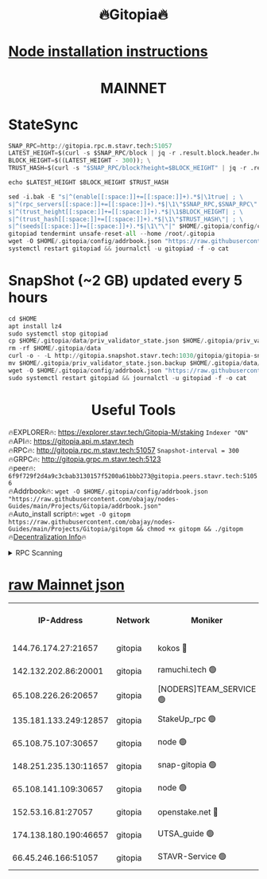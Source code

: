 <h1 align="center"> 🔥Gitopia🔥</h1>

[Node installation instructions](https://github.com/obajay/nodes-Guides/tree/main/Projects/Gitopia)
=

<h1 align="center"> MAINNET</h1>

# StateSync
```python
SNAP_RPC=http://gitopia.rpc.m.stavr.tech:51057
LATEST_HEIGHT=$(curl -s $SNAP_RPC/block | jq -r .result.block.header.height); \
BLOCK_HEIGHT=$((LATEST_HEIGHT - 300)); \
TRUST_HASH=$(curl -s "$SNAP_RPC/block?height=$BLOCK_HEIGHT" | jq -r .result.block_id.hash)

echo $LATEST_HEIGHT $BLOCK_HEIGHT $TRUST_HASH

sed -i.bak -E "s|^(enable[[:space:]]+=[[:space:]]+).*$|\1true| ; \
s|^(rpc_servers[[:space:]]+=[[:space:]]+).*$|\1\"$SNAP_RPC,$SNAP_RPC\"| ; \
s|^(trust_height[[:space:]]+=[[:space:]]+).*$|\1$BLOCK_HEIGHT| ; \
s|^(trust_hash[[:space:]]+=[[:space:]]+).*$|\1\"$TRUST_HASH\"| ; \
s|^(seeds[[:space:]]+=[[:space:]]+).*$|\1\"\"|" $HOME/.gitopia/config/config.toml
gitopiad tendermint unsafe-reset-all --home /root/.gitopia
wget -O $HOME/.gitopia/config/addrbook.json "https://raw.githubusercontent.com/obajay/nodes-Guides/main/Projects/Gitopia/addrbook.json"
systemctl restart gitopiad && journalctl -u gitopiad -f -o cat
```
# SnapShot (~2 GB) updated every 5 hours
```python
cd $HOME
apt install lz4
sudo systemctl stop gitopiad
cp $HOME/.gitopia/data/priv_validator_state.json $HOME/.gitopia/priv_validator_state.json.backup
rm -rf $HOME/.gitopia/data
curl -o - -L http://gitopia.snapshot.stavr.tech:1030/gitopia/gitopia-snap.tar.lz4 | lz4 -c -d - | tar -x -C $HOME/.gitopia --strip-components 2
mv $HOME/.gitopia/priv_validator_state.json.backup $HOME/.gitopia/data/priv_validator_state.json
wget -O $HOME/.gitopia/config/addrbook.json "https://raw.githubusercontent.com/obajay/nodes-Guides/main/Projects/Gitopia/addrbook.json"
sudo systemctl restart gitopiad && journalctl -u gitopiad -f -o cat
```
 <h1 align="center"> Useful Tools</h1>

🔥EXPLORER🔥:      https://explorer.stavr.tech/Gitopia-M/staking  `Indexer "ON"` \
🔥API🔥: 			 		 https://gitopia.api.m.stavr.tech \
🔥RPC🔥:           http://gitopia.rpc.m.stavr.tech:51057              `Snapshot-interval = 300` \
🔥GRPC🔥:          http://gitopia.grpc.m.stavr.tech:5123 \
🔥peer🔥:					 `6f9f729f2d4a9c3cbab3130157f5200a61bbb273@gitopia.peers.stavr.tech:51056` \
🔥Addrbook🔥:    ```wget -O $HOME/.gitopia/config/addrbook.json "https://raw.githubusercontent.com/obajay/nodes-Guides/main/Projects/Gitopia/addrbook.json"``` \
🔥Auto_install script🔥: ```wget -O gitopm https://raw.githubusercontent.com/obajay/nodes-Guides/main/Projects/Gitopia/gitopm && chmod +x gitopm && ./gitopm``` \
🔥[Decentralization Info](https://github.com/obajay/StateSync-snapshots/tree/main/Projects/Gitopia/Decentralization)🔥

<details>
<summary>RPC Scanning</summary>

<h2 align="center"> We scan nodes in real time every 4 hours. And we provide the final result of RPC endpoints.
We cannot influence the operation of these nodes in any way. </h2>


```python
If Voting Power is higher than 0 --> then the Node is a validator of the network and may be subject to attack and be a potential threat to the chain.
```
```python
We marked such validators with a red symbol
```

</details>

[raw Mainnet json](https://rpc-check.gitopm.stavr.tech/gitopm/rpc-gitopm-result.json)
=

<table><tr><th>IP-Address</th><th>Network</th><th>Moniker</th><th>Latest Block Height</th><th>Earliest Block Height</th><th>Catching Up</th><th>Tx Index</th><th>Voting Power</th><th>Scan Time</th></tr><tr><td>144.76.174.27:21657</td><td>gitopia</td><td>kokos 🔴</td><td>11508490</td><td>6071990</td><td>False</td><td>off</td><td>936374</td><td>2023-12-31T14:38:25.535938296UTC</td></tr><tr><td>142.132.202.86:20001</td><td>gitopia</td><td>ramuchi.tech 🟢</td><td>11508488</td><td>6548337</td><td>False</td><td>on</td><td>0</td><td>2023-12-31T14:38:22.870729906UTC</td></tr><tr><td>65.108.226.26:20657</td><td>gitopia</td><td>[NODERS]TEAM_SERVICE 🟢</td><td>11508502</td><td>6846001</td><td>False</td><td>on</td><td>0</td><td>2023-12-31T14:38:44.662845300UTC</td></tr><tr><td>135.181.133.249:12857</td><td>gitopia</td><td>StakeUp_rpc 🟢</td><td>11508488</td><td>8010001</td><td>False</td><td>on</td><td>0</td><td>2023-12-31T14:38:23.187670478UTC</td></tr><tr><td>65.108.75.107:30657</td><td>gitopia</td><td>node 🟢</td><td>11508496</td><td>8802845</td><td>False</td><td>on</td><td>0</td><td>2023-12-31T14:38:36.097747472UTC</td></tr><tr><td>148.251.235.130:11657</td><td>gitopia</td><td>snap-gitopia 🟢</td><td>11508488</td><td>9516001</td><td>False</td><td>on</td><td>0</td><td>2023-12-31T14:38:22.618772419UTC</td></tr><tr><td>65.108.141.109:30657</td><td>gitopia</td><td>node 🟢</td><td>11508488</td><td>10145845</td><td>False</td><td>on</td><td>0</td><td>2023-12-31T14:38:22.386763582UTC</td></tr><tr><td>152.53.16.81:27057</td><td>gitopia</td><td>openstake.net 🔴</td><td>11508469</td><td>10455001</td><td>False</td><td>off</td><td>11150</td><td>2023-12-31T14:37:45.987692907UTC</td></tr><tr><td>174.138.180.190:46657</td><td>gitopia</td><td>UTSA_guide 🟢</td><td>11508475</td><td>11194706</td><td>False</td><td>on</td><td>0</td><td>2023-12-31T14:37:56.906276623UTC</td></tr><tr><td>66.45.246.166:51057</td><td>gitopia</td><td>STAVR-Service 🟢</td><td>11508480</td><td>11507001</td><td>False</td><td>on</td><td>0</td><td>2023-12-31T14:38:05.652320814UTC</td></tr></table>
